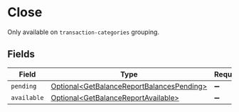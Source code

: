 # Close

Only available on `transaction-categories` grouping.


## Fields

| Field                                                                                                    | Type                                                                                                     | Required                                                                                                 | Description                                                                                              |
| -------------------------------------------------------------------------------------------------------- | -------------------------------------------------------------------------------------------------------- | -------------------------------------------------------------------------------------------------------- | -------------------------------------------------------------------------------------------------------- |
| `pending`                                                                                                | [Optional\<GetBalanceReportBalancesPending>](../../models/operations/GetBalanceReportBalancesPending.md) | :heavy_minus_sign:                                                                                       | N/A                                                                                                      |
| `available`                                                                                              | [Optional\<GetBalanceReportAvailable>](../../models/operations/GetBalanceReportAvailable.md)             | :heavy_minus_sign:                                                                                       | N/A                                                                                                      |